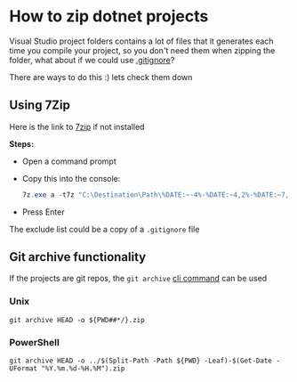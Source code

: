 # How to zip dotnet projects

Visual Studio project folders contains a lot of files that it generates each time you compile your project, so you don't need them when zipping the folder, what about if we could use [.gitignore](https://help.github.com/articles/ignoring-files/)?

There are ways to do this :) lets check them down

## Using 7Zip

Here is the link to [7zip](http://www.7-zip.org/) if not installed

**Steps:**

- Open a command prompt
- Copy this into the console:
  
  ```powershell
  7z.exe a -t7z "C:\Destination\Path\%DATE:~-4%-%DATE:~4,2%-%DATE:~7,2% BackupName.7z" "C:\Source\Path\FolderToBeBackup" -bd  -mx9 -xr@"C:\Path\To\ExcludeListName"
  ```
  
- Press Enter

The exclude list could be a copy of a `.gitignore` file

## Git archive functionality

If the projects are git repos, the `git archive` [cli command](https://git-scm.com/docs/git-archive/2.34.0) can be used

### Unix

`git archive HEAD -o ${PWD##*/}.zip`

### PowerShell

`git archive HEAD -o ../$(Split-Path -Path ${PWD} -Leaf)-$(Get-Date -UFormat "%Y.%m.%d-%H.%M").zip`
